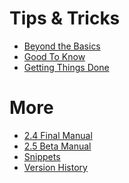 Tips &amp; Tricks
=================

* [Beyond the Basics](/tips/#BeyondTheBasics)
* [Good To Know](/tips/#GoodToKnow)
* [Getting Things Done](/tips/#GettingThingsDone)

More
===============
* [2.4 Final Manual](/manual)
* [2.5 Beta Manual](/)
* [Snippets](/snippets)
* [Version History](/history)